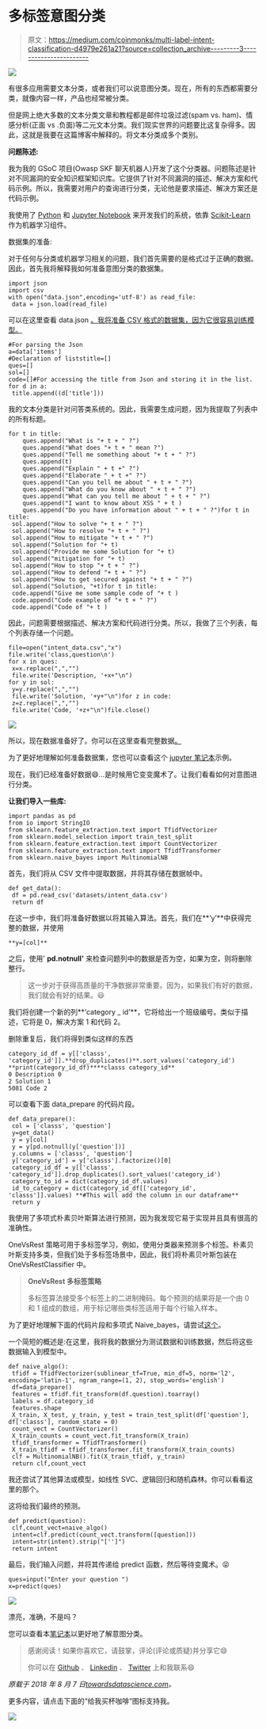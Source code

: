 # 多标签意图分类

> 原文：<https://medium.com/coinmonks/multi-label-intent-classification-d4979e261a21?source=collection_archive---------3----------------------->

![](img/3606b9cc1a00dec8a6bb8b7ddc2487cd.png)

有很多应用需要文本分类，或者我们可以说意图分类。现在，所有的东西都需要分类，就像内容一样，产品也经常被分类。

但是网上绝大多数的文本分类文章和教程都是邮件垃圾过滤(spam vs. ham)、情感分析(正面 vs .负面)等二元文本分类。我们现实世界的问题要比这复杂得多。因此，这就是我要在这篇博客中解释的。将文本分类成多个类别。

**问题陈述:**

我为我的 GSoC 项目(Owasp SKF 聊天机器人)开发了这个分类器。问题陈述是针对不同漏洞的安全知识框架知识库。它提供了针对不同漏洞的描述、解决方案和代码示例。所以，我需要对用户的查询进行分类，无论他是要求描述、解决方案还是代码示例。

我使用了 [Python](https://www.python.org/) 和 [Jupyter Notebook](http://jupyter.org/) 来开发我们的系统，依靠 [Scikit-Learn](http://scikit-learn.org/stable/) 作为机器学习组件。

数据集的准备:

对于任何与分类或机器学习相关的问题，我们首先需要的是格式过于正确的数据。因此，首先我将解释我如何准备意图分类的数据集。

```
import json
import csv
with open("data.json",encoding='utf-8') as read_file:
 data = json.load(read_file)
```

可以在这里查看 data.json [。我将准备 CSV 格式的数据集，因为它很容易训练模型。](https://github.com/Priya997/SKF-Chatbot/blob/master/Basic_Approach/Scripts_to_prepare_dataset/data.json)

```
#For parsing the Json
a=data['items']
#Declaration of liststitle=[]
ques=[]
sol=[]
code=[]#For accessing the title from Json and storing it in the list.
for d in a: 
 title.append((d['title']))
```

我的文本分类是针对问答类系统的。因此，我需要生成问题，因为我提取了列表中的所有标题。

```
for t in title:
	ques.append("What is "+ t + " ?")
	ques.append("What does "+ t + " mean ?")
	ques.append("Tell me something about "+ t + " ?")
	ques.append(t)
	ques.append("Explain " + t +" ?")
	ques.append("Elaborate " + t +" ?")
	ques.append("Can you tell me about " + t + " ?")
	ques.append("What do you know about " + t + " ?")
	ques.append("What can you tell me about " + t + " ?")
	ques.append("I want to know about XSS " + t )
	ques.append("Do you have information about " + t + " ?")for t in title:
 sol.append("How to solve "+ t + " ?")
 sol.append("How to resolve "+ t + " ?")
 sol.append("How to mitigate "+ t + " ?")
 sol.append("Solution for "+ t)
 sol.append("Provide me some Solution for "+ t)
 sol.append("mitigation for "+ t)
 sol.append("How to stop "+ t + " ?")
 sol.append("How to defend "+ t + " ?")
 sol.append("How to get secured against "+ t + " ?")
 sol.append("Solution, "+t)for t in title:
 code.append("Give me some sample code of "+ t )
 code.append("Code example of "+ t + " ?")
 code.append("Code of "+ t )
```

因此，问题需要根据描述、解决方案和代码进行分类。所以，我做了三个列表，每个列表存储一个问题。

```
file=open("intent_data.csv","x")
file.write('class,question\n')
for x in ques:
 x=x.replace(",","")
 file.write('Description, '+x+"\n") 
for y in sol:
 y=y.replace(",","")
 file.write('Solution, '+y+"\n")for z in code:
 z=z.replace(",","")
 file.write('Code, '+z+"\n")file.close()
```

![](img/337360c4ab8cd4c1f489c7028d5a3933.png)

所以，现在数据准备好了。你可以在这里查看完整数据[。](https://github.com/Priya997/SKF-Chatbot/blob/master/Basic_Approach/Scripts_to_prepare_dataset/intent_data.csv)

为了更好地理解如何准备数据集，您也可以查看这个 [jupyter 笔记本](https://github.com/Priya997/SKF-Chatbot/blob/master/Basic_Approach/notebook/intent_data_prepare.ipynb)示例。

现在，我们已经准备好数据😄…是时候用它变变魔术了。让我们看看如何对意图进行分类。

**让我们导入一些库:**

```
import pandas as pd
from io import StringIO
from sklearn.feature_extraction.text import TfidfVectorizer
from sklearn.model_selection import train_test_split
from sklearn.feature_extraction.text import CountVectorizer
from sklearn.feature_extraction.text import TfidfTransformer
from sklearn.naive_bayes import MultinomialNB
```

首先，我们将从 CSV 文件中提取数据，并将其存储在数据帧中。

```
def get_data():
 df = pd.read_csv('datasets/intent_data.csv')
 return df
```

在这一步中，我们将准备好数据以将其输入算法。首先，我们在**‘y’**中获得完整的数据，并使用

```
**y=[col]**
```

之后，使用' **pd.notnull'** 来检查问题列中的数据是否为空，如果为空，则将删除整行。

> 这一步对于获得高质量的干净数据非常重要。因为，如果我们有好的数据，我们就会有好的结果。😃

我们将创建一个新的列**‘category _ id’**，它将给出一个班级编号。类似于描述，它将是 0，解决方案 1 和代码 2。

删除重复后，我们将得到类似这样的东西

```
category_id_df = y[['classs', 'category_id']].**drop_duplicates()**.sort_values('category_id')
**print(category_id_df)****classs category_id**
0 Description 0
2 Solution 1
5081 Code 2
```

可以查看下面 data_prepare 的代码片段。

```
def data_prepare():
 col = ['classs', 'question']
 y=get_data()
 y = y[col]
 y = y[pd.notnull(y['question'])]
 y.columns = ['classs', 'question']
 y['category_id'] = y['classs'].factorize()[0]
 category_id_df = y[['classs', 'category_id']].drop_duplicates().sort_values('category_id')
 category_to_id = dict(category_id_df.values)
 id_to_category = dict(category_id_df[['category_id', 'classs']].values) **#This will add the column in our dataframe**
 return y
```

我使用了多项式朴素贝叶斯算法进行预测，因为我发现它易于实现并且具有很高的准确性。

OneVsRest 策略可用于多标签学习，例如，使用分类器来预测多个标签。朴素贝叶斯支持多类，但我们处于多标签场景中，因此，我们将朴素贝叶斯包装在 OneVsRestClassifier 中。

> **OneVsRest 多标签策略**
> 
> 多标签算法接受多个标签上的二进制掩码。每个预测的结果将是一个由 0 和 1 组成的数组，用于标记哪些类标签适用于每个行输入样本。

为了更好地理解下面的代码片段和多项式 Naive_bayes，请尝试[这个](http://scikit-learn.org/stable/modules/generated/sklearn.naive_bayes.MultinomialNB.html)。

一个简短的概述是:在这里，我将我的数据分为测试数据和训练数据，然后将这些数据输入到模型中。

```
def naive_algo():
 tfidf = TfidfVectorizer(sublinear_tf=True, min_df=5, norm='l2', encoding='latin-1', ngram_range=(1, 2), stop_words='english')
 df=data_prepare()
 features = tfidf.fit_transform(df.question).toarray()
 labels = df.category_id
 features.shape
 X_train, X_test, y_train, y_test = train_test_split(df['question'], df['classs'], random_state = 0)
 count_vect = CountVectorizer()
 X_train_counts = count_vect.fit_transform(X_train)
 tfidf_transformer = TfidfTransformer()
 X_train_tfidf = tfidf_transformer.fit_transform(X_train_counts)
 clf = MultinomialNB().fit(X_train_tfidf, y_train)
 return clf,count_vect
```

我还尝试了其他算法或模型，如线性 SVC、逻辑回归和随机森林。你可以看看这里的那个。

这将给我们最终的预测。

```
def predict(question):
 clf,count_vect=naive_algo()
 intent=clf.predict(count_vect.transform([question]))
 intent=str(intent).strip("['']")
 return intent
```

最后，我们输入问题，并将其传递给 predict 函数，然后等待变魔术。😝

```
ques=input("Enter your question ")
x=predict(ques)
```

![](img/5a4818ad48d30e50b6fd2983a67dd1dc.png)

漂亮，准确，不是吗？

您可以查看本[笔记本](https://github.com/Priya997/SKF-Chatbot/blob/master/Basic_Approach/notebook/Intent_classifier.ipynb)以更好地了解意图分类。

> 感谢阅读！如果你喜欢它，请鼓掌，评论(评论或质疑)并分享它😄
> 
> 你可以在 [Github](https://github.com/Priya997) 、 [Linkedin](https://www.linkedin.com/in/priyanka997/) 、 [Twitter](https://twitter.com/priyankajain997) 上和我联系😄

*原载于 2018 年 8 月 7 日*[*towardsdatascience.com*](https://towardsdatascience.com/multi-label-intent-classification-1cdd4859b93)*。*

更多内容，请点击下面的“给我买杯咖啡”图标支持我。

[![](img/7a5c035cd21f7fa41bd8ae7cbadf7d61.png)](https://www.buymeacoffee.com/priyankajain97)